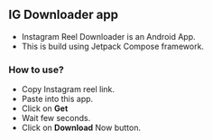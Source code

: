 ## IG Downloader app

- Instagram Reel Downloader is an Android App. 
- This is build using Jetpack Compose framework.

### How to use?

- Copy Instagram reel link.
- Paste into this app.
- Click on **Get**
- Wait few seconds.
- Click on **Download** Now button. 
